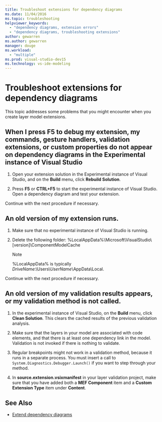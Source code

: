 ```yaml
---
title: Troubleshoot extensions for dependency diagrams
ms.date: 11/04/2016
ms.topic: troubleshooting
helpviewer_keywords:
  - "dependency diagrams, extension errors"
  - "dependency diagrams, troubleshooting extensions"
author: gewarren
ms.author: gewarren
manager: douge
ms.workload:
  - "multiple"
ms.prod: visual-studio-dev15
ms.technology: vs-ide-modeling
---
```

# Troubleshoot extensions for dependency diagrams

This topic addresses some problems that you might encounter when you create layer model extensions.

## When I press F5 to debug my extension, my commands, gesture handlers, validation extensions, or custom properties do not appear on dependency diagrams in the Experimental instance of Visual Studio

1.  Open your extension solution in the Experimental instance of Visual Studio, and on the **Build** menu, click **Rebuild Solution**.

2.  Press **F5** or **CTRL+F5** to start the experimental instance of Visual Studio. Open a dependency diagram and test your extension.

 Continue with the next procedure if necessary.

## An old version of my extension runs.

1.  Make sure that no experimental instance of Visual Studio is running.

2.  Delete the following folder:  %LocalAppData%\Microsoft\VisualStudio\\[version]\ComponentModelCache

    > [!NOTE]
    > %LocalAppData% is typically *DriveName*:\Users\\*UserName*\AppData\Local.

 Continue with the next procedure if necessary.

## An old version of my validation results appears, or my validation method is not called.

1.  In the experimental instance of Visual Studio, on the **Build** menu, click **Clean Solution**. This clears the cached results of the previous validation analysis.

2.  Make sure that the layers in your model are associated with code elements, and that there is at least one dependency link in the model. Validation is not invoked if there is nothing to validate.

3.  Regular breakpoints might not work in a validation method, because it runs in a separate process. You must insert a call to `System.Diagnostics.Debugger.Launch()` if you want to step through your method.

4.  In **source.extension.vsixmanifest** in your layer validation project, make sure that you have added both a **MEF Component** item and a **Custom Extension Type** item under **Content**.

## See Also

- [Extend dependency diagrams](../modeling/extend-layer-diagrams.md)
